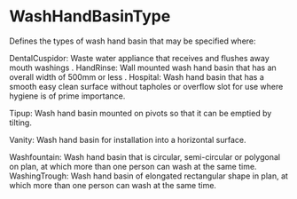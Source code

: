 WashHandBasinType
=================

Defines the types of wash hand basin that may be specified where:


DentalCuspidor: Waste water appliance that receives and flushes away mouth washings
.
HandRinse: Wall mounted wash hand basin that has an overall width of 500mm or less
.
Hospital: Wash hand basin that has a smooth easy clean surface without tapholes or overflow slot for use where hygiene is of prime importance. 

Tipup: Wash hand basin mounted on pivots so that it can be emptied by tilting.

Vanity: Wash hand basin for installation into a horizontal surface.

Washfountain: Wash hand basin that is circular, semi-circular or polygonal on plan, at which more than one person can wash at the same time.
WashingTrough: Wash hand basin of elongated rectangular shape in plan, at which more than one person can wash at the same time.
